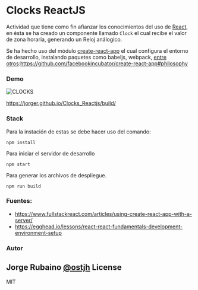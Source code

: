 # Clocks ReactJS

Actividad que tiene como fin afianzar los conocimientos del uso de [React], en ésta se ha creado un componente llamado ``Clock`` 
el cual recibe el valor de zona horaria, generando un Reloj análogico.

Se ha hecho uso del módulo [create-react-app] el cual configura el entorno de desarrollo, 
instalando paquetes como babeljs, webpack, [entre otros]:https://github.com/facebookincubator/create-react-app#philosophy

### Demo

![CLOCKS](https://dl.dropboxusercontent.com/u/181689/videoReloj.gif)

https://jorger.github.io/Clocks_Reactjs/build/

### Stack

Para la instación de estas se debe hacer uso del comando:

```
npm install
```

Para iniciar el servidor de desarrollo

```
npm start
```

Para generar los archivos de despliegue.

```
npm run build
```

### Fuentes:

* https://www.fullstackreact.com/articles/using-create-react-app-with-a-server/
* https://egghead.io/lessons/react-react-fundamentals-development-environment-setup

### Autor
Jorge Rubaino [@ostjh]
License
----
MIT

[@ostjh]:https://twitter.com/ostjh
[React]:https://facebook.github.io/react/
[create-react-app]:https://github.com/facebookincubator/create-react-app/blob/master/README.md#getting-started
[entre otros]:https://github.com/facebookincubator/create-react-app#philosophy
